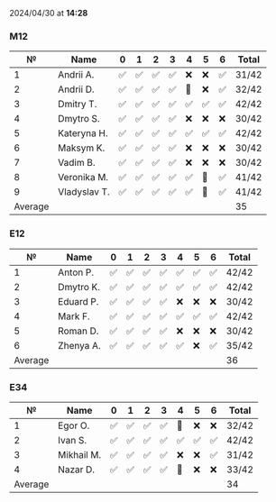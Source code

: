 2024/04/30 at **14:28**
### M12
|№|Name|0|1|2|3|4|5|6|Total|
|-----|-----|-----|-----|-----|-----|-----|-----|-----|-----|
|1|Andrii A.|✅|✅|✅|✅|❌|❌|✅|31/42|
|2|Andrii D.|✅|✅|✅|✅|🔄|❌|✅|32/42|
|3|Dmitry T.|✅|✅|✅|✅|✅|✅|✅|42/42|
|4|Dmytro S.|✅|✅|✅|✅|❌|❌|❌|30/42|
|5|Kateryna H.|✅|✅|✅|✅|✅|✅|✅|42/42|
|6|Maksym K.|✅|✅|✅|✅|❌|❌|❌|30/42|
|7|Vadim B.|✅|✅|✅|✅|❌|❌|❌|30/42|
|8|Veronika M.|✅|✅|✅|✅|✅|🔄|✅|41/42|
|9|Vladyslav T.|✅|✅|✅|✅|✅|🔄|✅|41/42|
|Average|||||||||35|
### E12
|№|Name|0|1|2|3|4|5|6|Total|
|-----|-----|-----|-----|-----|-----|-----|-----|-----|-----|
|1|Anton P.|✅|✅|✅|✅|✅|✅|✅|42/42|
|2|Dmytro K.|✅|✅|✅|✅|✅|✅|✅|42/42|
|3|Eduard P.|✅|✅|✅|✅|❌|❌|❌|30/42|
|4|Mark F.|✅|✅|✅|✅|✅|✅|✅|42/42|
|5|Roman D.|✅|✅|✅|✅|❌|❌|❌|30/42|
|6|Zhenya A.|✅|✅|✅|✅|✅|❌|✅|35/42|
|Average|||||||||36|
### E34
|№|Name|0|1|2|3|4|5|6|Total|
|-----|-----|-----|-----|-----|-----|-----|-----|-----|-----|
|1|Egor O.|✅|✅|✅|✅|🔄|❌|❌|32/42|
|2|Ivan S.|✅|✅|✅|✅|✅|✅|✅|42/42|
|3|Mikhail M.|✅|✅|✅|✅|❌|❌|✅|31/42|
|4|Nazar D.|✅|✅|✅|✅|🔄|❌|❌|33/42|
|Average|||||||||34|
